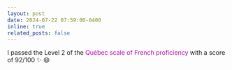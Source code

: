 ```yaml
---
layout: post
date: 2024-07-22 07:59:00-0400
inline: true
related_posts: false
---
```


I passed the Level 2 of the <span style="color:#b509ac">Québec scale of French proficiency</span> with a score of 92/100 :sparkles: :smile:
